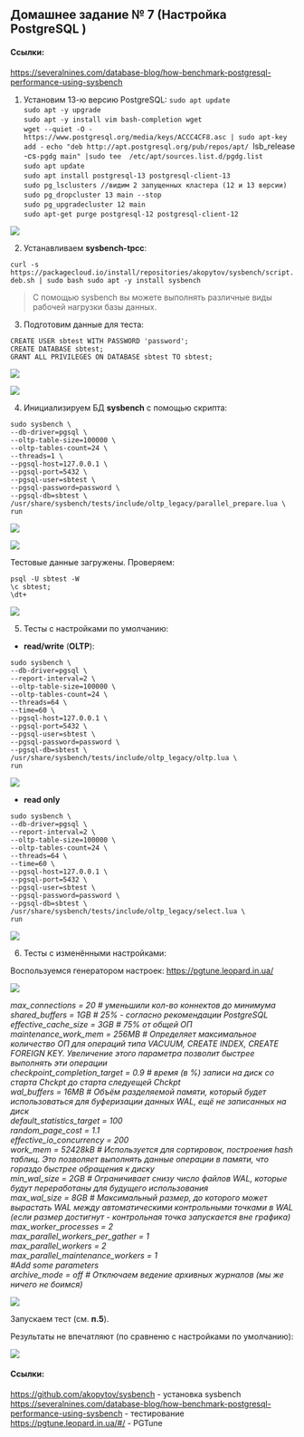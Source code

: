 ## Домашнее задание № 7 (Настройка PostgreSQL )

#### Ссылки:
https://severalnines.com/database-blog/how-benchmark-postgresql-performance-using-sysbench

1. Установим 13-ю версию PostgreSQL:
 `sudo apt update`  
 `sudo apt -y upgrade`  
 `sudo apt -y install vim bash-completion wget`  
 `wget --quiet -O - https://www.postgresql.org/media/keys/ACCC4CF8.asc | sudo apt-key add -`
 `echo "deb http://apt.postgresql.org/pub/repos/apt/ `lsb_release -cs`-pgdg main" |sudo tee  /etc/apt/sources.list.d/pgdg.list`  
 `sudo apt update`  
 `sudo apt install postgresql-13 postgresql-client-13`  
 `sudo pg_lsclusters //видим 2 запущенных кластера (12 и 13 версии)`  
 `sudo pg_dropcluster 13 main --stop`  
 `sudo pg_upgradecluster 12 main`  
 `sudo apt-get purge postgresql-12 postgresql-client-12`
 
 ![](pics/dz9/0_upgrade_PSQL_13.PNG)
 
2. Устанавливаем <b>sysbench-tpcc</b>:

 `curl -s https://packagecloud.io/install/repositories/akopytov/sysbench/script.deb.sh | sudo bash sudo apt -y install sysbench`
 
 >С помощью sysbench вы можете выполнять различные виды рабочей нагрузки базы данных.
 
3. Подготовим данные для теста:

 `CREATE USER sbtest WITH PASSWORD 'password';`  
 `CREATE DATABASE sbtest;`  
 `GRANT ALL PRIVILEGES ON DATABASE sbtest TO sbtest;`  
 
 ![](pics/dz9/0_create_testDB.PNG)
 
 ![](pics/dz9/0_create_testDB_1.PNG)
 
4. Инициализируем БД <b>sysbench</b> с помощью скрипта:

 `sudo sysbench \`  
 `--db-driver=pgsql \`  
 `--oltp-table-size=100000 \`  
 `--oltp-tables-count=24 \`  
 `--threads=1 \`  
 `--pgsql-host=127.0.0.1 \`  
 `--pgsql-port=5432 \`  
 `--pgsql-user=sbtest \`  
 `--pgsql-password=password \`  
 `--pgsql-db=sbtest \`  
 `/usr/share/sysbench/tests/include/oltp_legacy/parallel_prepare.lua \`  
 `run`
 
 ![](pics/dz9/0_create_testDB_2.PNG)
 
 ![](pics/dz9/0_create_testDB_3.PNG)
 
 Тестовые данные загружены. Проверяем:

 `psql -U sbtest -W`  
 `\c sbtest;`  
 `\dt+`
 
 ![](pics/dz9/1_loaded_data.PNG)

5. Тесты с настройками по умолчанию:

 * <b>read/write</b> (<b>OLTP</b>):

 `sudo sysbench \`  
 `--db-driver=pgsql \`  
 `--report-interval=2 \`  
 `--oltp-table-size=100000 \`  
 `--oltp-tables-count=24 \`  
 `--threads=64 \`  
 `--time=60 \`  
 `--pgsql-host=127.0.0.1 \`  
 `--pgsql-port=5432 \`  
 `--pgsql-user=sbtest \`  
 `--pgsql-password=password \`  
 `--pgsql-db=sbtest \`  
 `/usr/share/sysbench/tests/include/oltp_legacy/oltp.lua \`  
 `run`  
 
 ![](pics/dz9/1_result_oltp_no_tuning.PNG)
 
 * <b>read only</b>

 `sudo sysbench \`  
 `--db-driver=pgsql \`  
 `--report-interval=2 \`  
 `--oltp-table-size=100000 \`  
 `--oltp-tables-count=24 \`  
 `--threads=64 \`  
 `--time=60 \`  
 `--pgsql-host=127.0.0.1 \`  
 `--pgsql-port=5432 \`  
 `--pgsql-user=sbtest \`  
 `--pgsql-password=password \`  
 `--pgsql-db=sbtest \`  
 `/usr/share/sysbench/tests/include/oltp_legacy/select.lua \`  
 `run`  
 
 ![](pics/dz9/1_result_read_no_tuning.PNG)

6. Тесты с изменёнными настройками:

Воспользуемся генератором настроек: https://pgtune.leopard.in.ua/

![](pics/dz9/6_pg_tune_OLTP.PNG)

<i>max_connections = 20  # уменьшили кол-во коннектов до минимума  
shared_buffers = 1GB  # 25% - согласно рекомендации PostgreSQL  
effective_cache_size = 3GB # 75% от общей ОП  
maintenance_work_mem = 256MB # Определяет максимальное количество ОП для операций типа VACUUM, CREATE INDEX, CREATE FOREIGN KEY. Увеличение этого параметра позволит быстрее выполнять эти операции  
checkpoint_completion_target = 0.9 # время (в %) записи на диск со старта Chckpt до старта следуещей Chckpt  
wal_buffers = 16MB # Объём разделяемой памяти, который будет использоваться для буферизации данных WAL, ещё не записанных на диск  
default_statistics_target = 100   
random_page_cost = 1.1  
effective_io_concurrency = 200  
work_mem = 52428kB # Используется для сортировок, построения hash таблиц. Это позволяет выполнять данные операции в памяти, что гораздо быстрее обращения к диску  
min_wal_size = 2GB # Ограничивает снизу число файлов WAL, которые будут переработаны для будущего использования  
max_wal_size = 8GB # Максимальный размер, до которого может вырастать WAL между автоматическими контрольными точками в WAL (если размер достигнут - контрольная точка запускается вне графика)  
max_worker_processes = 2  
max_parallel_workers_per_gather = 1  
max_parallel_workers = 2  
max_parallel_maintenance_workers = 1  
#Add some parameters  
archive_mode = off # Отключаем ведение архивных журналов (мы же ничего не боимся)</i>

![](pics/dz9/6_change_params.PNG)

Запускаем тест (см. <b>п.5</b>).  

Результаты не впечатляют (по сравненю с настройками по умолчанию):

![](pics/dz9/6_pg_tune_result.PNG)



#### Ссылки:  
https://github.com/akopytov/sysbench - установка sysbench  
https://severalnines.com/database-blog/how-benchmark-postgresql-performance-using-sysbench - тестирование  
https://pgtune.leopard.in.ua/#/ - PGTune  
